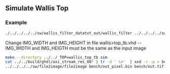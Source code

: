 ## Simulate Wallis Top

### Example
```bash
./../../../../sw/wallis_filter_datatxt_out/wallis_filter ../../../../sw/wallis_filter_datatxt_out/input_files/room32x32.tif build/w_room.tif > bench/in_pixel.txt
```
Change IMG_WIDTH and IMG_HEIGHT in file wallis>top_tb.vhd
	-- IMG_WIDTH and IMG_HEIGTH must be the same as the input image

```bash
make --directory ../../ TOP=wallis_top_tb sim
cat ../../build/ghdl/axi_stream_res_00* | tr -d ' \n'  | xxd -r -p > bench/out_pixel.bin
../../../../sw/file2image/file2image bench/out_pixel.bin bench/out.tif 12 12
```
